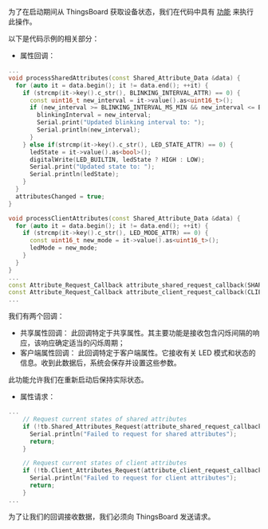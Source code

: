 为了在启动期间从 ThingsBoard 获取设备状态，我们在代码中具有 [功能](/docs/{{page.docsPrefix}}reference/mqtt-api/#request-attribute-values-from-the-server) 来执行此操作。

以下是代码示例的相关部分：

- 属性回调：

```cpp
...
void processSharedAttributes(const Shared_Attribute_Data &data) {
  for (auto it = data.begin(); it != data.end(); ++it) {
    if (strcmp(it->key().c_str(), BLINKING_INTERVAL_ATTR) == 0) {
      const uint16_t new_interval = it->value().as<uint16_t>();
      if (new_interval >= BLINKING_INTERVAL_MS_MIN && new_interval <= BLINKING_INTERVAL_MS_MAX) {
        blinkingInterval = new_interval;
        Serial.print("Updated blinking interval to: ");
        Serial.println(new_interval);
      }
    } else if(strcmp(it->key().c_str(), LED_STATE_ATTR) == 0) {
      ledState = it->value().as<bool>();
      digitalWrite(LED_BUILTIN, ledState ? HIGH : LOW);
      Serial.print("Updated state to: ");
      Serial.println(ledState);
    }
  }
  attributesChanged = true;
}

void processClientAttributes(const Shared_Attribute_Data &data) {
  for (auto it = data.begin(); it != data.end(); ++it) {
    if (strcmp(it->key().c_str(), LED_MODE_ATTR) == 0) {
      const uint16_t new_mode = it->value().as<uint16_t>();
      ledMode = new_mode;
    }
  }
}
...
const Attribute_Request_Callback attribute_shared_request_callback(SHARED_ATTRIBUTES_LIST.cbegin(), SHARED_ATTRIBUTES_LIST.cend(), &processSharedAttributes);
const Attribute_Request_Callback attribute_client_request_callback(CLIENT_ATTRIBUTES_LIST.cbegin(), CLIENT_ATTRIBUTES_LIST.cend(), &processClientAttributes);
...
```

我们有两个回调：
* 共享属性回调：
  此回调特定于共享属性。其主要功能是接收包含闪烁间隔的响应，该响应确定适当的闪烁周期；
* 客户端属性回调：
  此回调特定于客户端属性。它接收有关 LED 模式和状态的信息。收到此数据后，系统会保存并设置这些参数。

此功能允许我们在重新启动后保持实际状态。

- 属性请求：
```cpp
...
    // Request current states of shared attributes
    if (!tb.Shared_Attributes_Request(attribute_shared_request_callback)) {
      Serial.println("Failed to request for shared attributes");
      return;
    }

    // Request current states of client attributes
    if (!tb.Client_Attributes_Request(attribute_client_request_callback)) {
      Serial.println("Failed to request for client attributes");
      return;
    }
...
```
为了让我们的回调接收数据，我们必须向 ThingsBoard 发送请求。